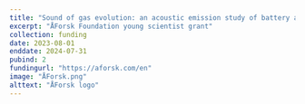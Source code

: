 ```yaml
---
title: "Sound of gas evolution: an acoustic emission study of battery aging"
excerpt: "ÅForsk Foundation young scientist grant"
collection: funding
date: 2023-08-01
enddate: 2024-07-31
pubind: 2
fundingurl: "https://aforsk.com/en"
image: "ÅForsk.png"
alttext: "ÅForsk logo"
---
```

